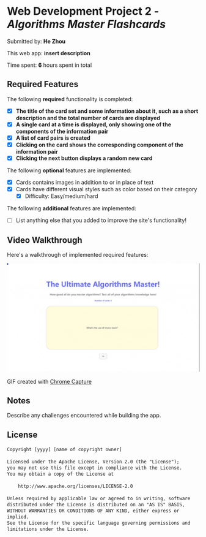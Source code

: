# Web Development Project 2 - *Algorithms Master Flashcards*

Submitted by: **He Zhou**

This web app: **insert description**

Time spent: **6** hours spent in total

## Required Features

The following **required** functionality is completed:

- [x] **The title of the card set and some information about it, such as a short description and the total number of cards are displayed**
- [x] **A single card at a time is displayed, only showing one of the components of the information pair**
- [x] **A list of card pairs is created**
- [x] **Clicking on the card shows the corresponding component of the information pair**
- [x] **Clicking the next button displays a random new card**

The following **optional** features are implemented:

- [x] Cards contains images in addition to or in place of text
- [x] Cards have different visual styles such as color based on their category
  - [x] Difficulty: Easy/medium/hard

The following **additional** features are implemented:

* [ ] List anything else that you added to improve the site's functionality!

## Video Walkthrough

Here's a walkthrough of implemented required features:

<img src='walkthrough.gif' title='Video Walkthrough' width='' alt='Video Walkthrough' />

<!-- Replace this with whatever GIF tool you used! -->
GIF created with [Chrome Capture](https://chrome.google.com/webstore/detail/chrome-capture-screenshot/ggaabchcecdbomdcnbahdfddfikjmphe?hl=en)
<!-- Recommended tools:
[Kap](https://getkap.co/) for macOS
[ScreenToGif](https://www.screentogif.com/) for Windows
[peek](https://github.com/phw/peek) for Linux. -->

## Notes

Describe any challenges encountered while building the app.

## License

    Copyright [yyyy] [name of copyright owner]

    Licensed under the Apache License, Version 2.0 (the "License");
    you may not use this file except in compliance with the License.
    You may obtain a copy of the License at

        http://www.apache.org/licenses/LICENSE-2.0

    Unless required by applicable law or agreed to in writing, software
    distributed under the License is distributed on an "AS IS" BASIS,
    WITHOUT WARRANTIES OR CONDITIONS OF ANY KIND, either express or implied.
    See the License for the specific language governing permissions and
    limitations under the License.